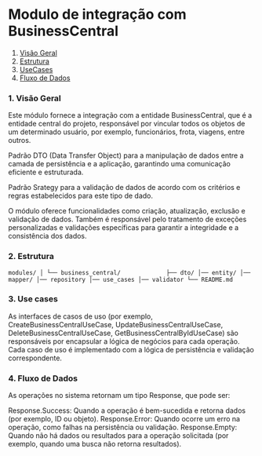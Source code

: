 # Modulo de integração com BusinessCentral

1. [ Visão Geral ](#1-visão-geral)
2. [ Estrutura ](#2-estrutura)
3. [ UseCases ](#3-use-cases)
4. [ Fluxo de Dados ](#4-fluxo-de-dados)

### 1. **Visão Geral**

Este módulo fornece a integração com a entidade BusinessCentral, que é a entidade central do
projeto, responsável por vincular todos os objetos de um determinado usuário, por exemplo,
funcionários, frota, viagens, entre outros.

Padrão DTO (Data Transfer Object) para a manipulação de dados entre a camada de
persistência e a aplicação, garantindo uma comunicação eficiente e estruturada.

Padrão Srategy para a validação de dados de acordo com os critérios e regras estabelecidos
para este tipo de dado.

O módulo oferece funcionalidades como criação, atualização, exclusão e validação de dados.
Também é responsável pelo tratamento de exceções personalizadas e validações específicas
para garantir a integridade e a consistência dos dados.

### 2. **Estrutura**

`modules/
│
└── business_central/            
    ├── dto/
    │── entity/
    │── mapper/
    │── repository
    │── use_cases
    │── validator
    └── README.md`

### 3. **Use cases**

As interfaces de casos de uso (por exemplo, CreateBusinessCentralUseCase,
UpdateBusinessCentralUseCase, DeleteBusinessCentralUseCase, GetBusinessCentralByIdUseCase) são
responsáveis por encapsular a lógica de negócios para cada operação. Cada caso de uso é implementado
com a lógica de persistência e validação correspondente.

### 4. **Fluxo de Dados**

As operações no sistema retornam um tipo Response, que pode ser:

Response.Success<T>: Quando a operação é bem-sucedida e retorna dados (por exemplo, ID ou objeto).
Response.Error: Quando ocorre um erro na operação, como falhas na persistência ou validação.
Response.Empty: Quando não há dados ou resultados para a operação solicitada (por exemplo, quando
uma busca não retorna resultados).